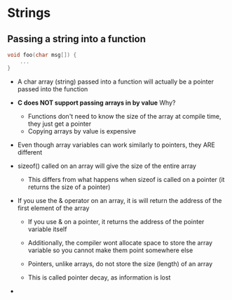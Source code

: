 # Strings

## Passing a string into a function

```c
void foo(char msg[]) {
    ...
}
```
- A char array (string) passed into a function will actually be a pointer passed into the
function
- **C does NOT support passing arrays in by value**
    Why?
    - Functions don't need to know the size of the array at compile time, they just get
    a pointer
    - Copying arrays by value is expensive

- Even though array variables can work similarly to pointers, they ARE different
- sizeof() called on an array will give the size of the entire array
    - This differs from what happens when sizeof is called on a pointer (it returns the size
    of a pointer)
- If you use the & operator on an array, it is will return the address of the first element of the array
    - If you use & on a pointer, it returns the address of the pointer variable itself
    - Additionally, the compiler wont allocate space to store the array variable so you cannot make them
    point somewhere else

    - Pointers, unlike arrays, do not store the size (length) of an array
    - This is called pointer decay, as information is lost

- 

